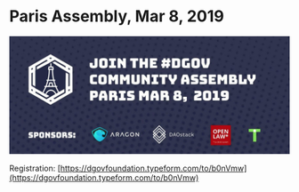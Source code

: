 # Paris Assembly, Mar 8, 2019

![](../../.gitbook/assets/image%20%287%29.png)

Registration: [https://dgovfoundation.typeform.com/to/b0nVmw](https://dgovfoundation.typeform.com/to/b0nVmw)

